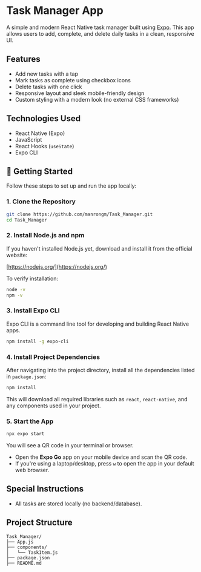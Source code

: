 # Task Manager App

A simple and modern React Native task manager built using [Expo](https://expo.dev/). This app allows users to add, complete, and delete daily tasks in a clean, responsive UI.

## Features

- Add new tasks with a tap
- Mark tasks as complete using checkbox icons
- Delete tasks with one click
- Responsive layout and sleek mobile-friendly design
- Custom styling with a modern look (no external CSS frameworks)

## Technologies Used

- React Native (Expo)
- JavaScript
- React Hooks (`useState`)
- Expo CLI

## 🚀 Getting Started

Follow these steps to set up and run the app locally:

### 1. Clone the Repository

```bash
git clone https://github.com/manrongm/Task_Manager.git
cd Task_Manager
```

### 2. Install Node.js and npm

If you haven't installed Node.js yet, download and install it from the official website:

[https://nodejs.org/](https://nodejs.org/)

To verify installation:

```bash
node -v
npm -v
```

### 3. Install Expo CLI

Expo CLI is a command line tool for developing and building React Native apps.

```bash
npm install -g expo-cli
```

### 4. Install Project Dependencies

After navigating into the project directory, install all the dependencies listed in `package.json`:

```bash
npm install
```

This will download all required libraries such as `react`, `react-native`, and any components used in your project.

### 5. Start the App

```bash
npx expo start
```

You will see a QR code in your terminal or browser.

- Open the **Expo Go** app on your mobile device and scan the QR code.
- If you're using a laptop/desktop, press `w` to open the app in your default web browser.

## Special Instructions

- All tasks are stored locally (no backend/database).

## Project Structure

```
Task_Manager/
├── App.js
├── components/
│   └── TaskItem.js
├── package.json
├── README.md
```